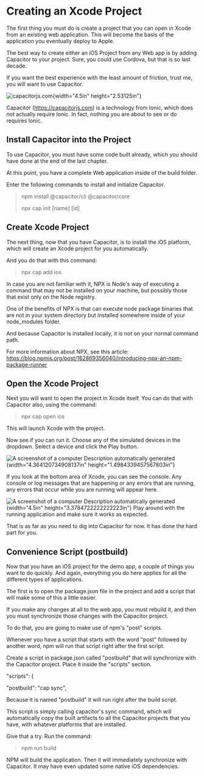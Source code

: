 # Creating an Xcode Project

The first thing you must do is create a project that you can open in
Xcode from an existing web application. This will become the basis of
the application you eventually deploy to Apple.

The best way to create either an iOS Project from any Web app is by
adding Capacitor to your project. Sure, you could use Cordova, but that
is so last decade.

If you want the best experience with the least amount of friction, trust
me, you will want to use Capacitor.

![capacitorjs.com](media/image25.png){width="4.5in" height="2.53125in"}

Capacitor (<https://capacitorjs.com>) is a technology from Ionic, which
does not actually require Ionic. In fact, nothing you are about to see
or do requires Ionic.

## Install Capacitor into the Project

To use Capacitor, you must have some code built already, which you
should have done at the end of the last chapter.

At this point, you have a complete Web application inside of the build
folder.

Enter the following commands to install and initialize Capacitor.

> npm install \@capacitor/cli \@capacitor/core
>
> npx cap init \[name\] \[id\]

## Create Xcode Project

The next thing, now that you have Capacitor, is to install the iOS
platform, which will create an Xcode project for you automatically.

And you do that with this command:

> npx cap add ios

In case you are not familiar with it, NPX is Node's way of executing a
command that may not be installed on your machine, but possibly those
that exist only on the Node registry.

One of the benefits of NPX is that can execute node package binaries
that are not in your system directory but installed somewhere inside of
your node_modules folder.

And because Capacitor is installed locally, it is not on your normal
command path.

For more information about NPX, see this article:
<https://blog.npmjs.org/post/162869356040/introducing-npx-an-npm-package-runner>

## Open the Xcode Project

Next you will want to open the project in Xcode itself. You can do that
with Capacitor also, using the command:

> npx cap open ios

This will launch Xcode with the project.

Now see if you can run it. Choose any of the simulated devices in the
dropdown. Select a device and click the Play button.

![A screenshot of a computer Description automatically
generated](media/image26.png){width="4.364120734908137in"
height="1.4984339457567803in"}

If you look at the bottom area of Xcode, you can see the console. Any
console or log messages that are happening or any errors that are
running, any errors that occur while you are running will appear here.

![A screenshot of a computer Description automatically
generated](media/image27.png){width="4.5in"
height="3.3784722222222223in"} Play around with the running application
and make sure it works as expected.

That is as far as you need to dig into Capacitor for now. It has done
the hard part for you.

## Convenience Script (postbuild)

Now that you have an iOS project for the demo app, a couple of things
you want to do quickly. And again, everything you do here applies for
all the different types of applications.

The first is to open the package.json file in the project and add a
script that will make some of this a little easier.

If you make any changes at all to the web app, you must rebuild it, and
then you must synchronize those changes with the Capacitor project.

To do that, you are going to make use of npm's "post" scripts.

Whenever you have a script that starts with the word "post" followed by
another word, npm will run that script right after the first script.

Create a script in package.json called "postbuild" that will synchronize
with the Capacitor project. Place it inside the "scripts" section.

\"scripts\": {

\"postbuild\": \"cap sync\",

Because it is named "postbuild" it will run right after the build
script.

This script is simply calling capacitor's sync command, which will
automatically copy the built artifacts to all the Capacitor projects
that you have, with whatever platforms that are installed.

Give that a try. Run the command:

> npm run build

NPM will build the application. Then it will immediately synchronize
with Capacitor. It may have even updated some native iOS dependencies.

